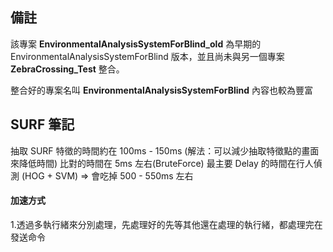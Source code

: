 ## 備註
該專案 **EnvironmentalAnalysisSystemForBlind_old** 為早期的 EnvironmentalAnalysisSystemForBlind 版本，並且尚未與另一個專案 **ZebraCrossing_Test** 整合。

整合好的專案名叫 **EnvironmentalAnalysisSystemForBlind** 內容也較為豐富

## SURF 筆記
抽取 SURF 特徵的時間約在 100ms - 150ms (解法：可以減少抽取特徵點的畫面來降低時間)
比對的時間在 5ms 左右(BruteForce)
最主要 Delay 的時間在行人偵測 (HOG + SVM) => 會吃掉 500 - 550ms 左右 

#### 加速方式 
1.透過多執行緒來分別處理，先處理好的先等其他還在處理的執行緒，都處理完在發送命令

